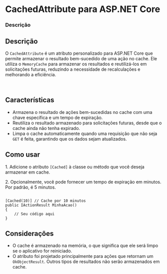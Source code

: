 <h1>CachedAttribute para ASP.NET Core</h1>
<h3>Descrição</h3>
<h2>Descrição</h2>
<p>O <code>CachedAttribute</code> é um atributo personalizado para ASP.NET Core que permite armazenar o resultado bem-sucedido de uma ação no cache.
  Ele utiliza o <code>MemoryCache</code> para armazenar os resultados e reutilizá-los em solicitações futuras, 
  reduzindo a necessidade de recalculações e melhorando a eficiência.</p>

<br>
<h2>Características</h2>
<ul>
    <li>Armazena o resultado de ações bem-sucedidas no cache com uma chave específica e um tempo de expiração.</li>
    <li>Reutiliza o resultado armazenado para solicitações futuras, desde que o cache ainda não tenha expirado.</li>
    <li>Limpa o cache automaticamente quando uma requisição que não seja <code>GET</code> é feita, garantindo que os dados sejam atualizados.</li>
</ul>

<h2>Como usar</h2>
<p>1. Adicione o atributo <code>[Cached]</code> à classe ou método que você deseja armazenar em cache.</p>
<p>2. Opcionalmente, você pode fornecer um tempo de expiração em minutos. Por padrão, é 5 minutos.</p>
<pre><code>
[Cached(10)] // Cache por 10 minutos
public IActionResult MinhaAcao()
{
    // Seu código aqui
}
</code></pre>

<h2>Considerações</h2>
<ul>
    <li>O cache é armazenado na memória, o que significa que ele será limpo se o aplicativo for reiniciado.</li>
    <li>O atributo foi projetado principalmente para ações que retornam um <code>OkObjectResult</code>. Outros tipos de resultados não serão armazenados em cache.</li>
</ul>


